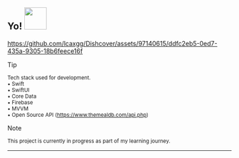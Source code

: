 <h2> Yo! <img src="https://media.tenor.com/qKGlaYl2DqMAAAAi/gif-de-sauda%C3%A7%C3%A3o.gif" width="50"></h2>

https://github.com/lcaxgg/Dishcover/assets/97140615/ddfc2eb5-0ed7-435a-9305-18b6feece16f

> [!TIP]  
> <sup>Tech stack used for development.</sup><br>
> <sup>• Swift</sup><br>
> <sup>• SwiftUI</sup><br>
> <sup>• Core Data</sup><br>
> <sup>• Firebase</sup><br>
> <sup>• MVVM</sup><br>
> <sup>• Open Source API (https://www.themealdb.com/api.php)</sup><br>

> [!NOTE]  
> <sup>This project is currently in progress as part of my learning journey.
---
